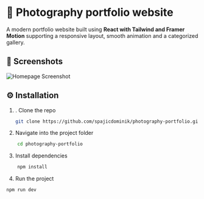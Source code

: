 # 📸 Photography portfolio website

A modern portfolio website built using **React with Tailwind and Framer Motion** supporting a responsive layout, smooth animation and
a categorized gallery.

## 📸 Screenshots

![Homepage Screenshot](public/homepage.png)

## ⚙️ Installation

1. . Clone the repo

   ```bash
   git clone https://github.com/spajicdominik/photography-portfolio.git

   ```

2. Navigate into the project folder

```bash
    cd photography-portfolio
```

3. Install dependencies

```bash
    npm install
```

4. Run the project

```bash
npm run dev
```
